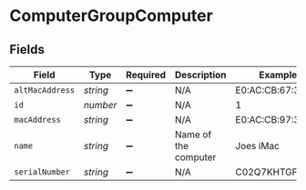 # ComputerGroupComputer


## Fields

| Field                | Type                 | Required             | Description          | Example              |
| -------------------- | -------------------- | -------------------- | -------------------- | -------------------- |
| `altMacAddress`      | *string*             | :heavy_minus_sign:   | N/A                  | E0:AC:CB:67:36:T4    |
| `id`                 | *number*             | :heavy_minus_sign:   | N/A                  | 1                    |
| `macAddress`         | *string*             | :heavy_minus_sign:   | N/A                  | E0:AC:CB:97:36:G4    |
| `name`               | *string*             | :heavy_minus_sign:   | Name of the computer | Joes iMac            |
| `serialNumber`       | *string*             | :heavy_minus_sign:   | N/A                  | C02Q7KHTGFWF         |